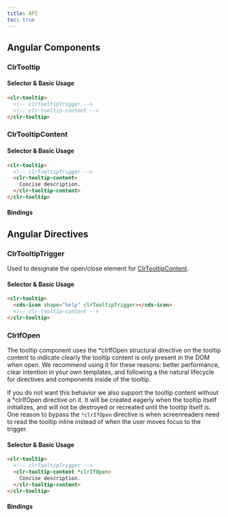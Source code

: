 ```yaml
---
title: API
toc: true
---
```


## Angular Components

### ClrTooltip

#### Selector & Basic Usage

<doc-code>

```html
<clr-tooltip>
  <!-- clrTooltipTrigger -->
  <!-- clr-tooltip-content -->
</clr-tooltip>
```

</doc-code>

### ClrTooltipContent

#### Selector & Basic Usage

<doc-code>

```html
<clr-tooltip>
  <!-- clrTooltipTrigger -->
  <clr-tooltip-content>
    Concise description.
  </clr-tooltip-content>
</clr-tooltip>
```

</doc-code>

#### Bindings

<DocComponentApi component="ClrTooltipContent" item="bindings" />

## Angular Directives

### ClrTooltipTrigger

Used to designate the open/close element for [ClrTooltipContent](./api/#clrtooltipcontent).

#### Selector & Basic Usage

<doc-code>

```html
<clr-tooltip>
  <cds-icon shape="help" clrTooltipTrigger></cds-icon>
  <!-- clr-tooltip-content -->
</clr-tooltip>
```

</doc-code>

### ClrIfOpen

The tooltip component uses the \*clrIfOpen structural directive on the tooltip content to indicate clearly the tooltip content is only present in the DOM when open. We recommend using it for these reasons: better performance, clear intention in your own templates, and following a the natural lifecycle for directives and components inside of the tooltip.

If you do not want this behavior we also support the tooltip content without a *clrIfOpen directive on it. It will be created eagerly when the tooltip itself initializes, and will not be destroyed or recreated until the tooltip itself is.
One reason to bypass the `*clrIfOpen` directive is when screenreaders need to read the tooltip inline instead of when the user moves focus to the trigger.

#### Selector & Basic Usage

<doc-code>

```html
<clr-tooltip>
  <!-- clrTooltipTrigger -->
  <clr-tooltip-content *clrIfOpen>
    Concise description.
  </clr-tooltip-content>
</clr-tooltip>
```

</doc-code>

#### Bindings

<DocComponentApi component="ClrIfOpen" item="bindings" />
